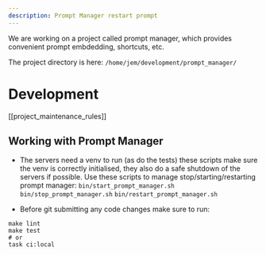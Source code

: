 ```yaml
---
description: Prompt Manager restart prompt
---
```


We are working on a project called prompt manager, which provides convenient prompt embdedding, shortcuts, etc.

The project directory is here:
`/home/jem/development/prompt_manager/`


# Development

[[project_maintenance_rules]]

## Working with Prompt Manager

* The servers need a venv to run (as do the tests) these scripts make sure the venv is correctly initialised, they also do a safe shutdown of the servers if possible. Use these scripts to manage stop/starting/restarting prompt manager:
`bin/start_prompt_manager.sh`
`bin/stop_prompt_manager.sh`
`bin/restart_prompt_manager.sh`

* Before git submitting any code changes make sure to run:
```
make lint
make test
# or
task ci:local
```
